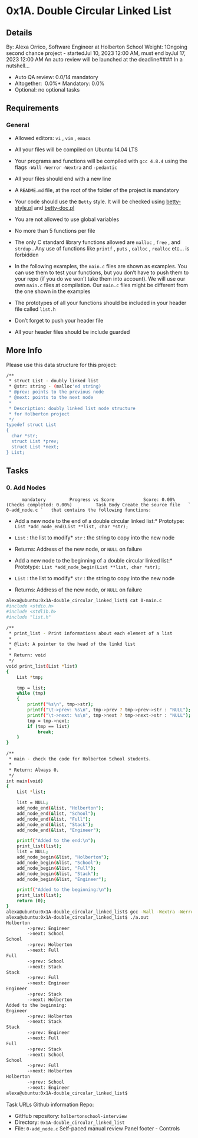 # 0x1A. Double Circular Linked List
## Details
 By: Alexa Orrico, Software Engineer at Holberton School Weight: 1Ongoing second chance project - startedJul 10, 2023 12:00 AM, must end byJul 17, 2023 12:00 AM An auto review will be launched at the deadline#### In a nutshell…
* Auto QA review:          0.0/14 mandatory      
* Altogether:         0.0%* Mandatory: 0.0%
* Optional: no optional tasks

## Requirements
### General
* Allowed editors:  ` vi ` ,  ` vim ` ,  ` emacs ` 
* All your files will be compiled on Ubuntu 14.04 LTS
* Your programs and functions will be compiled with  ` gcc 4.8.4 `  using the flags  ` -Wall `  ` -Werror `  ` -Wextra `  and  ` -pedantic ` 
* All your files should end with a new line
* A  ` README.md `  file, at the root of the folder of the project is mandatory
* Your code should use the  ` Betty `  style. It will be checked using [betty-style.pl](https://github.com/hs-hq/Betty/blob/master/betty-style.pl) 
 and [betty-doc.pl](https://github.com/hs-hq/Betty/blob/master/betty-doc.pl) 

* You are not allowed to use global variables
* No more than 5 functions per file
* The only C standard library functions allowed are  ` malloc ` ,  ` free ` , and  ` strdup ` . Any use of functions like  ` printf ` ,  ` puts ` ,  ` calloc ` ,  ` realloc `  etc… is forbidden
* In the following examples, the  ` main.c `  files are shown as examples. You can use them to test your functions, but you don’t have to push them to your repo (if you do we won’t take them into account). We will use our own  ` main.c `  files at compilation. Our  ` main.c `  files might be different from the one shown in the examples
* The prototypes of all your functions should be included in your header file called  ` list.h ` 
* Don’t forget to push your header file
* All your header files should be include guarded
## More Info
Please use this data structure for this project:
```bash
/**
 * struct List - doubly linked list
 * @str: string - (malloc'ed string)
 * @prev: points to the previous node
 * @next: points to the next node
 *
 * Description: doubly linked list node structure
 * for Holberton project
 */
typedef struct List
{
  char *str;
  struct List *prev;
  struct List *next;
} List;

```
## Tasks
### 0. Add Nodes
          mandatory         Progress vs Score           Score: 0.00% (Checks completed: 0.00%)         Task Body Create the source file   ` 0-add_node.c `   that contains the following functions:
* Add a new node  to the end of a double circular linked list:* Prototype:  ` List *add_node_end(List **list, char *str); ` 
*  ` List ` : the list to modify*  ` str ` : the string to copy into the new node
* Returns: Address of the new node, or  ` NULL `  on failure


* Add a new node to the beginning of a double circular linked list:* Prototype:  ` List *add_node_begin(List **list, char *str); ` 
*  ` List ` : the list to modify*  ` str ` : the string to copy into the new node
* Returns: Address of the new node, or  ` NULL `  on failure


```bash
alexa@ubuntu:0x1A-double_circular_linked_list$ cat 0-main.c 
#include <stdio.h>
#include <stdlib.h>
#include "list.h"

/**
 * print_list - Print informations about each element of a list
 *
 * @list: A pointer to the head of the linkd list
 *
 * Return: void
 */
void print_list(List *list)
{
    List *tmp;

    tmp = list;
    while (tmp)
    {
        printf("%s\n", tmp->str);
        printf("\t->prev: %s\n", tmp->prev ? tmp->prev->str : "NULL");
        printf("\t->next: %s\n", tmp->next ? tmp->next->str : "NULL");
        tmp = tmp->next;
        if (tmp == list)
            break;
    }
}

/**
 * main - check the code for Holberton School students.
 *
 * Return: Always 0.
 */
int main(void)
{
    List *list;

    list = NULL;
    add_node_end(&list, "Holberton");
    add_node_end(&list, "School");
    add_node_end(&list, "Full");
    add_node_end(&list, "Stack");
    add_node_end(&list, "Engineer");

    printf("Added to the end:\n");
    print_list(list);
    list = NULL;
    add_node_begin(&list, "Holberton");
    add_node_begin(&list, "School");
    add_node_begin(&list, "Full");
    add_node_begin(&list, "Stack");
    add_node_begin(&list, "Engineer");

    printf("Added to the beginning:\n");
    print_list(list);
    return (0);
}
alexa@ubuntu:0x1A-double_circular_linked_list$ gcc -Wall -Wextra -Werror -pedantic 0-main.c 0-add_node.c
alexa@ubuntu:0x1A-double_circular_linked_list$ ./a.out 
Holberton
        ->prev: Engineer
        ->next: School
School
        ->prev: Holberton
        ->next: Full
Full
        ->prev: School
        ->next: Stack
Stack
        ->prev: Full
        ->next: Engineer
Engineer
        ->prev: Stack
        ->next: Holberton
Added to the beginning:
Engineer
        ->prev: Holberton
        ->next: Stack
Stack
        ->prev: Engineer
        ->next: Full
Full
        ->prev: Stack
        ->next: School
School
        ->prev: Full
        ->next: Holberton
Holberton
        ->prev: School
        ->next: Engineer
alexa@ubuntu:0x1A-double_circular_linked_list$ 

```
 Task URLs  Github information Repo:
* GitHub repository:  ` holbertonschool-interview ` 
* Directory:  ` 0x1A-double_circular_linked_list ` 
* File:  ` 0-add_node.c ` 
 Self-paced manual review  Panel footer - Controls 
